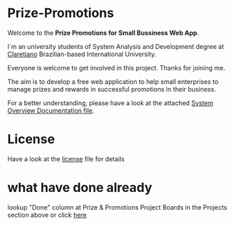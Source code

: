 # Prize-Promotions

Welcome to the <b>Prize Promotions for Small Bussiness Web App</b>. 

I´m an university students of System Analysis and Development degree at <a  href="https://claretiano.edu.br/"> Claretiano</a> Brazilian-based International University.

Everyone is welcome to get involved in this project. Thanks for joining me. 

The aim is to develop a free web application to help small enterprises to manage prizes and rewards in successful promotions in their business. 

For a better understanding, please have a look at the attached [System Overview Documentation file](https://github.com/Paulo-AndradeB/Prize-Promotions/wiki/SYSTEM-OVERVIEW-DOCUMENTATION).


# License

Have a look at the [license](https://github.com/Paulo-AndradeB/Prize-Promotions/blob/main/LICENSE) file for details



# what have done already

lookup "Done" column at Prize & Promotions Project Boards in the Projects section above or click [here](https://github.com/Paulo-AndradeB/Prize-Promotions/projects/1)
